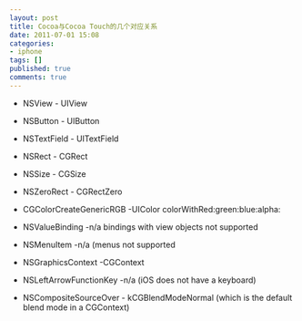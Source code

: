 ```yaml
---
layout: post
title: Cocoa与Cocoa Touch的几个对应关系
date: 2011-07-01 15:08
categories:
- iphone
tags: []
published: true
comments: true
---
```

- NSView - UIView
- NSButton - UIButton
- NSTextField - UITextField
- NSRect - CGRect
- NSSize - CGSize
- NSZeroRect - CGRectZero

- CGColorCreateGenericRGB -UIColor colorWithRed:green:blue:alpha:
- NSValueBinding -n/a bindings with view objects not supported
- NSMenuItem -n/a (menus not supported
- NSGraphicsContext -CGContext
- NSLeftArrowFunctionKey -n/a (iOS does not have a keyboard)

- NSCompositeSourceOver - kCGBlendModeNormal (which is the default blend mode in a CGContext)
